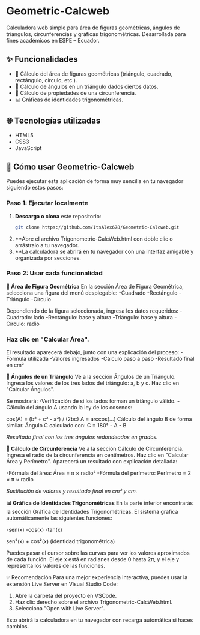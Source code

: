 # Geometric-Calcweb
Calculadora web simple para área de figuras geométricas, ángulos de triángulos, circunferencias y gráficas trigonométricas. Desarrollada para fines académicos en ESPE – Ecuador.

## ✨ Funcionalidades

- 📐 Cálculo del área de figuras geométricas (triángulo, cuadrado, rectángulo, círculo, etc.).
- 📏 Cálculo de ángulos en un triángulo dados ciertos datos.
- 🔵 Cálculo de propiedades de una circunferencia.
- 📊 Gráficas de identidades trigonométricas.

## 🌐 Tecnologías utilizadas

- HTML5  
- CSS3  
- JavaScript

## 🚀 Cómo usar Geometric-Calcweb

Puedes ejecutar esta aplicación de forma muy sencilla en tu navegador siguiendo estos pasos:

### Paso 1: Ejecutar localmente

1. **Descarga o clona** este repositorio:
   ```bash
   git clone https://github.com/ItsAlex678/Geometric-Calcweb.git
2. **Abre el archivo Trigonometric-CalcWeb.html con doble clic o arrástralo a tu navegador.
3. **La calculadora se abrirá en tu navegador con una interfaz amigable y organizada por secciones.

### Paso 2: Usar cada funcionalidad
**📐 Área de Figura Geométrica**
En la sección Área de Figura Geométrica, selecciona una figura del menú desplegable:
-Cuadrado
-Rectángulo
-Triángulo
-Círculo

Dependiendo de la figura seleccionada, ingresa los datos requeridos:
-Cuadrado: lado
-Rectángulo: base y altura
-Triángulo: base y altura
-Círculo: radio

### Haz clic en "Calcular Área".

El resultado aparecerá debajo, junto con una explicación del proceso:
-Fórmula utilizada
-Valores ingresados
-Cálculo paso a paso
-Resultado final en cm²

**📏 Ángulos de un Triángulo**
Ve a la sección Ángulos de un Triángulo.
Ingresa los valores de los tres lados del triángulo: a, b y c.
Haz clic en "Calcular Ángulos".

Se mostrará:
-Verificación de si los lados forman un triángulo válido.
-Cálculo del ángulo A usando la ley de los cosenos:

cos(A) = (b² + c² - a²) / (2bc)
A = arccos(...)
Cálculo del ángulo B de forma similar.
Ángulo C calculado con: C = 180° - A - B

*Resultado final con los tres ángulos redondeados en grados.*

**🔵 Cálculo de Circunferencia**
Ve a la sección Cálculo de Circunferencia.
Ingresa el radio de la circunferencia en centímetros.
Haz clic en "Calcular Área y Perímetro".
Aparecerá un resultado con explicación detallada:

-Fórmula del área: Área = π × radio²
-Fórmula del perímetro: Perímetro = 2 × π × radio

*Sustitución de valores y resultado final en cm² y cm.*

**📊 Gráfica de Identidades Trigonométricas**
En la parte inferior encontrarás la sección Gráfica de Identidades Trigonométricas.
El sistema grafica automáticamente las siguientes funciones:

-sen(x)
-cos(x)
-tan(x)

sen²(x) + cos²(x) (identidad trigonométrica)

Puedes pasar el cursor sobre las curvas para ver los valores aproximados de cada función.
El eje x está en radianes desde 0 hasta 2π, y el eje y representa los valores de las funciones.

💡 Recomendación
Para una mejor experiencia interactiva, puedes usar la extensión Live Server en Visual Studio Code:

1. Abre la carpeta del proyecto en VSCode.
2. Haz clic derecho sobre el archivo Trigonometric-CalcWeb.html.
3. Selecciona "Open with Live Server".

Esto abrirá la calculadora en tu navegador con recarga automática si haces cambios.
